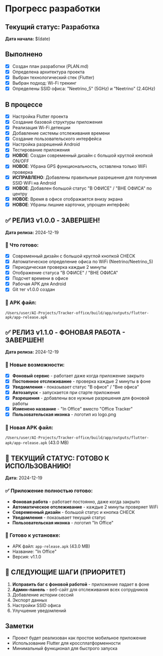 # Прогресс разработки

## Текущий статус: Разработка
**Дата начала:** $(date)

## Выполнено
- [x] Создан план разработки (PLAN.md)
- [x] Определена архитектура проекта
- [x] Выбран технологический стек (Flutter)
- [x] Выбран подход: Wi-Fi трекинг
- [x] Определены SSID офиса: "Neetrino_5" (5GHz) и "Neetrino" (2.4GHz)

## В процессе
- [x] Настройка Flutter проекта
- [x] Создание базовой структуры приложения
- [x] Реализация Wi-Fi детекции
- [x] Добавление системы отслеживания времени
- [x] Создание пользовательского интерфейса
- [x] Настройка разрешений Android
- [x] Тестирование приложения
- [x] **НОВОЕ**: Создан современный дизайн с большой круглой кнопкой ON/OFF
- [x] **НОВОЕ**: Убрана GPS функциональность, оставлена только WiFi проверка
- [x] **ИСПРАВЛЕНО**: Добавлены правильные разрешения для получения SSID WiFi на Android
- [x] **НОВОЕ**: Добавлен большой статус "В ОФИСЕ" / "ВНЕ ОФИСА" по центру
- [x] **НОВОЕ**: Время в офисе отображается внизу экрана
- [x] **НОВОЕ**: Убраны лишние карточки, упрощен интерфейс

## ✅ РЕЛИЗ v1.0.0 - ЗАВЕРШЕН!
**Дата релиза:** 2024-12-19

### 🎉 Что готово:
- [x] Современный дизайн с большой круглой кнопкой CHECK
- [x] Автоматическое определение офиса по WiFi (Neetrino/Neetrino_5)
- [x] Периодическая проверка каждые 2 минуты
- [x] Отображение статуса "В ОФИСЕ" / "ВНЕ ОФИСА"
- [x] Подсчет времени в офисе
- [x] Рабочая APK для Android
- [x] Git тег v1.0.0 создан

### 📱 APK файл:
`/Users/user/AI-Projects/Tracker-office/build/app/outputs/flutter-apk/app-release.apk`

## ✅ РЕЛИЗ v1.1.0 - ФОНОВАЯ РАБОТА - ЗАВЕРШЕН!
**Дата релиза:** 2024-12-19

### 🚀 Новые возможности:
- [x] **Фоновый сервис** - работает даже когда приложение закрыто
- [x] **Постоянное отслеживание** - проверка каждые 2 минуты в фоне
- [x] **Уведомления** - показывает статус "В офисе" / "Вне офиса"
- [x] **Автозапуск** - запускается при старте приложения
- [x] **Разрешения** - добавлены все нужные разрешения для фоновой работы
- [x] **Изменено название** - "In Office" вместо "Office Tracker"
- [x] **Пользовательская иконка** - логотип из logo.png

### 📱 Новая APK файл:
`/Users/user/AI-Projects/Tracker-office/build/app/outputs/flutter-apk/app-release.apk` (43.0 MB)

## 🎯 ТЕКУЩИЙ СТАТУС: ГОТОВО К ИСПОЛЬЗОВАНИЮ!
**Дата:** 2024-12-19

### ✅ Приложение полностью готово:
- **Фоновая работа** - работает постоянно, даже когда закрыто
- **Автоматическое отслеживание** - каждые 2 минуты проверяет WiFi
- **Современный дизайн** - большой статус и кнопка CHECK
- **Уведомления** - показывает текущий статус
- **Пользовательская иконка** - логотип "In Office"

### 📱 Готово к установке:
- APK файл: `app-release.apk` (43.0 MB)
- Название: "In Office"
- Версия: v1.1.0

## 🎯 СЛЕДУЮЩИЕ ШАГИ (ПРИОРИТЕТ)
1. **Исправить баг с фоновой работой** - приложение падает в фоне
2. **Админ-панель** - веб-сайт для отслеживания всех сотрудников
3. Добавление истории сессий
4. Экспорт данных
5. Настройки SSID офиса
6. Улучшение уведомлений

## Заметки
- Проект будет реализован как простое мобильное приложение
- Использование Flutter для кроссплатформенности
- Минимальный функционал для быстрого запуска
